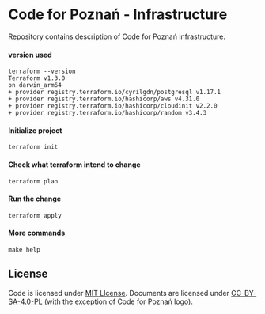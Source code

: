 # Code for Poznań - Infrastructure

Repository contains description of Code for Poznań infrastructure.

#### version used

```shell
terraform --version
Terraform v1.3.0
on darwin_arm64
+ provider registry.terraform.io/cyrilgdn/postgresql v1.17.1
+ provider registry.terraform.io/hashicorp/aws v4.31.0
+ provider registry.terraform.io/hashicorp/cloudinit v2.2.0
+ provider registry.terraform.io/hashicorp/random v3.4.3
```


#### Initialize project

```
terraform init
```


#### Check what terraform intend to change

```
terraform plan
```


#### Run the change

```
terraform apply
```


#### More commands

```
make help
```

## License

Code is licensed under [MIT LIcense](./LICENSE).
Documents are licensed under [CC-BY-SA-4.0-PL](https://creativecommons.org/licenses/by-sa/4.0/deed.pl) (with the exception of Code for Poznań logo).
